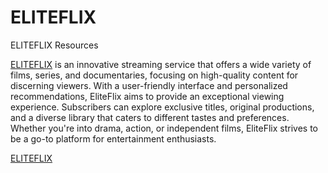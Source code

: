 # ELITEFLIX
ELITEFLIX Resources

[ELITEFLIX](http://eliteflix.net/)  is an innovative streaming service that offers a wide variety of films, series, and documentaries, focusing on high-quality content for discerning viewers. With a user-friendly interface and personalized recommendations, EliteFlix aims to provide an exceptional viewing experience. Subscribers can explore exclusive titles, original productions, and a diverse library that caters to different tastes and preferences. Whether you're into drama, action, or independent films, EliteFlix strives to be a go-to platform for entertainment enthusiasts.

   [ELITEFLIX](http://eliteflix.net/) 
